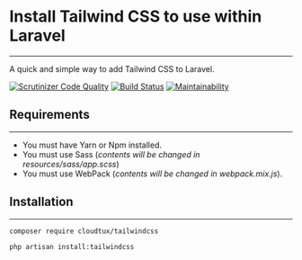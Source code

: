 # Install Tailwind CSS to use within Laravel
-------

A quick and simple way to add Tailwind CSS to Laravel.

[![Scrutinizer Code Quality](https://scrutinizer-ci.com/g/cloudtux/tailwindcss/badges/quality-score.png?b=master)](https://scrutinizer-ci.com/g/cloudtux/tailwindcss/?branch=master)
[![Build Status](https://scrutinizer-ci.com/g/cloudtux/tailwindcss/badges/build.png?b=master)](https://scrutinizer-ci.com/g/cloudtux/tailwindcss/build-status/master)
[![Maintainability](https://api.codeclimate.com/v1/badges/8eea1c09b49874877bac/maintainability)](https://codeclimate.com/github/cloudtux/tailwindcss/maintainability)

## Requirements
-------

- You must have Yarn or Npm installed.
- You must use Sass (_contents will be changed in resources/sass/app.scss_)
- You must use WebPack (_contents will be changed in webpack.mix.js_).

## Installation
-------

```
composer require cloudtux/tailwindcss
```

```
php artisan install:tailwindcss
```
